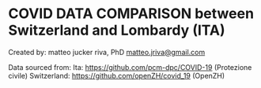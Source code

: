 # COVID DATA COMPARISON  between Switzerland and Lombardy (ITA)    

Created by: matteo jucker riva, PhD matteo.jriva@gmail.com

Data sourced from:
Ita: https://github.com/pcm-dpc/COVID-19 (Protezione civile)
Switzerland: https://github.com/openZH/covid_19 (OpenZH)

